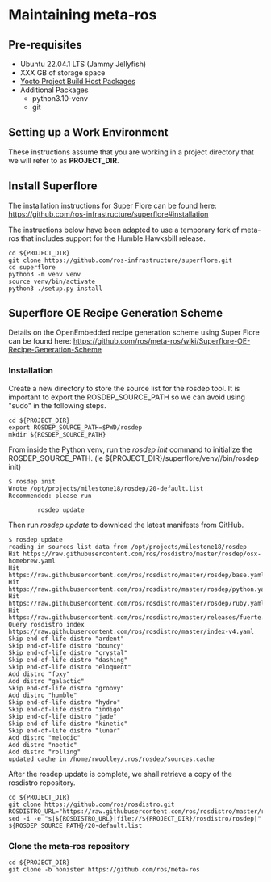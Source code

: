 # Maintaining meta-ros

## Pre-requisites
* Ubuntu 22.04.1 LTS (Jammy Jellyfish)
* XXX GB of storage space
* [Yocto Project Build Host Packages](https://docs.yoctoproject.org/brief-yoctoprojectqs/index.html)
* Additional Packages
   * python3.10-venv
   * git

## Setting up a Work Environment

These instructions assume that you are working in a project directory that we will refer to as **PROJECT_DIR**.

## Install Superflore

The installation instructions for Super Flore can be found here: https://github.com/ros-infrastructure/superflore#installation

The instructions below have been adapted to use a temporary fork of meta-ros that includes support for the Humble Hawksbill release.

```
cd ${PROJECT_DIR}
git clone https://github.com/ros-infrastructure/superflore.git
cd superflore
python3 -m venv venv
source venv/bin/activate
python3 ./setup.py install
```

## Superflore OE Recipe Generation Scheme

Details on the OpenEmbedded recipe generation scheme using Super Flore can be found here: https://github.com/ros/meta-ros/wiki/Superflore-OE-Recipe-Generation-Scheme

### Installation

Create a new directory to store the source list for the rosdep tool. It is important to export the ROSDEP_SOURCE_PATH so we can avoid using "sudo" in the following steps.
```
cd ${PROJECT_DIR}
export ROSDEP_SOURCE_PATH=$PWD/rosdep
mkdir ${ROSDEP_SOURCE_PATH}
```

From inside the Python venv, run the *rosdep init* command to initialize the ROSDEP_SOURCE_PATH. (ie ${PROJECT_DIR}/superflore/venv//bin/rosdep init)
```
$ rosdep init
Wrote /opt/projects/milestone18/rosdep/20-default.list
Recommended: please run

        rosdep update
```
Then run *rosdep update* to download the latest manifests from GitHub.
```
$ rosdep update
reading in sources list data from /opt/projects/milestone18/rosdep
Hit https://raw.githubusercontent.com/ros/rosdistro/master/rosdep/osx-homebrew.yaml
Hit https://raw.githubusercontent.com/ros/rosdistro/master/rosdep/base.yaml
Hit https://raw.githubusercontent.com/ros/rosdistro/master/rosdep/python.yaml
Hit https://raw.githubusercontent.com/ros/rosdistro/master/rosdep/ruby.yaml
Hit https://raw.githubusercontent.com/ros/rosdistro/master/releases/fuerte.yaml
Query rosdistro index https://raw.githubusercontent.com/ros/rosdistro/master/index-v4.yaml
Skip end-of-life distro "ardent"
Skip end-of-life distro "bouncy"
Skip end-of-life distro "crystal"
Skip end-of-life distro "dashing"
Skip end-of-life distro "eloquent"
Add distro "foxy"
Add distro "galactic"
Skip end-of-life distro "groovy"
Add distro "humble"
Skip end-of-life distro "hydro"
Skip end-of-life distro "indigo"
Skip end-of-life distro "jade"
Skip end-of-life distro "kinetic"
Skip end-of-life distro "lunar"
Add distro "melodic"
Add distro "noetic"
Add distro "rolling"
updated cache in /home/rwoolley/.ros/rosdep/sources.cache
```

After the rosdep update is complete, we shall retrieve a copy of the rosdistro repository.

```
cd ${PROJECT_DIR}
git clone https://github.com/ros/rosdistro.git
ROSDISTRO_URL="https://raw.githubusercontent.com/ros/rosdistro/master/rosdep"
sed -i -e "s|${ROSDISTRO_URL}|file://${PROJECT_DIR}/rosdistro/rosdep|" ${ROSDEP_SOURCE_PATH}/20-default.list
```


### Clone the meta-ros repository
```
cd ${PROJECT_DIR}
git clone -b honister https://github.com/ros/meta-ros
```